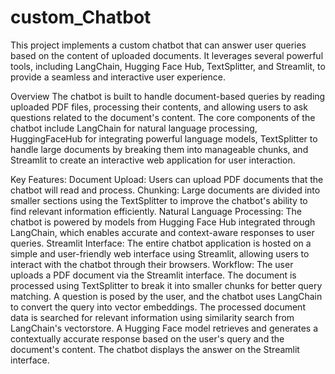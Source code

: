 # custom_Chatbot
This project implements a custom chatbot that can answer user queries based on the content of uploaded documents. It leverages several powerful tools, including LangChain, Hugging Face Hub, TextSplitter, and Streamlit, to provide a seamless and interactive user experience.

Overview
The chatbot is built to handle document-based queries by reading uploaded PDF files, processing their contents, and allowing users to ask questions related to the document's content. The core components of the chatbot include LangChain for natural language processing, HuggingFaceHub for integrating powerful language models, TextSplitter to handle large documents by breaking them into manageable chunks, and Streamlit to create an interactive web application for user interaction.

Key Features:
Document Upload: Users can upload PDF documents that the chatbot will read and process.
Chunking: Large documents are divided into smaller sections using the TextSplitter to improve the chatbot's ability to find relevant information efficiently.
Natural Language Processing: The chatbot is powered by models from Hugging Face Hub integrated through LangChain, which enables accurate and context-aware responses to user queries.
Streamlit Interface: The entire chatbot application is hosted on a simple and user-friendly web interface using Streamlit, allowing users to interact with the chatbot through their browsers.
Workflow:
The user uploads a PDF document via the Streamlit interface.
The document is processed using TextSplitter to break it into smaller chunks for better query matching.
A question is posed by the user, and the chatbot uses LangChain to convert the query into vector embeddings.
The processed document data is searched for relevant information using similarity search from LangChain's vectorstore.
A Hugging Face model retrieves and generates a contextually accurate response based on the user's query and the document's content.
The chatbot displays the answer on the Streamlit interface.
